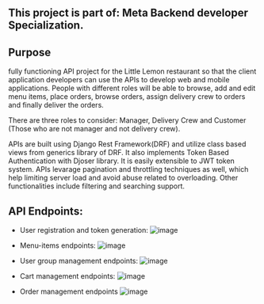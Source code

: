 ## This project is part of: Meta Backend developer Specialization.

## Purpose 

fully functioning API project for the Little Lemon restaurant so that the client application developers can use the APIs to develop web and mobile applications. People with different roles will be able to browse, add and edit menu items, place orders, browse orders, assign delivery crew to orders and finally deliver the orders. 

There are three roles to consider: Manager, Delivery Crew and Customer (Those who are not manager and not delivery crew).

APIs are built using Django Rest Framework(DRF) and utilize class based views from generics library of DRF. It also implements Token Based Authentication with Djoser library. It is easily extensible to JWT token system.
APIs levarage pagination and throttling techniques as well, which help limiting server load and avoid abuse related to overloading. Other functionalities include filtering and searching support.

## API Endpoints:

- User registration and token generation:
  ![image](https://github.com/anantkataria/Little-Lemon-Restaurant-API/assets/51715043/20b4900d-8695-4974-ba7d-6469b81d6ea2)

  
- Menu-items endpoints:
  ![image](https://github.com/anantkataria/Little-Lemon-Restaurant-API/assets/51715043/3670c6fe-f8be-42e2-8747-7d9777cba67d)

  
- User group management endpoints:
  ![image](https://github.com/anantkataria/Little-Lemon-Restaurant-API/assets/51715043/09f48e66-be6e-4eb0-9a7f-9f1b444fb4b3)

  
- Cart management endpoints:
  ![image](https://github.com/anantkataria/Little-Lemon-Restaurant-API/assets/51715043/39264f7e-3c92-48cd-9eb4-29ca1d6569b0)

  
- Order management endpoints
  ![image](https://github.com/anantkataria/Little-Lemon-Restaurant-API/assets/51715043/2b19f127-0715-4770-a6b8-d5bf546cc681)
